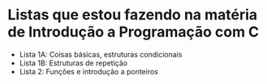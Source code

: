 # Listas que estou fazendo na matéria de Introdução a Programação com C

- Lista 1A: Coisas básicas, estruturas condicionais
- Lista 1B: Estruturas de repetição
- Lista 2: Funções e introdução a ponteiros
